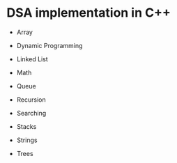 # DSA implementation in C++
 
- Array

- Dynamic Programming

- Linked List

- Math

- Queue

- Recursion

- Searching

- Stacks

- Strings

- Trees

